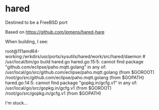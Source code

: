 # hared
Destined to be a FreeBSD port

Based on https://github.com/jpmens/hared-hare

When building, I see:

root@111amd64-working:/wrkdirs/usr/ports/sysutils/hared/work/src/hared/daemon # /usr/local/bin/go build hared.go
hared.go:15:5: cannot find package "github.com/eclipse/paho.mqtt.golang" in any of:
	/usr/local/go/src/github.com/eclipse/paho.mqtt.golang (from $GOROOT)
	/root/go/src/github.com/eclipse/paho.mqtt.golang (from $GOPATH)
hared.go:14:5: cannot find package "gopkg.in/gcfg.v1" in any of:
	/usr/local/go/src/gopkg.in/gcfg.v1 (from $GOROOT)
	/root/go/src/gopkg.in/gcfg.v1 (from $GOPATH)


I'm stuck...
